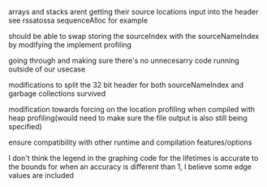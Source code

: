 arrays and stacks arent getting their source locations input into the header
    see rssatossa sequenceAlloc for example

should be able to swap storing the sourceIndex with the sourceNameIndex by modifying the implement profiling

going through and making sure there's no unnecesarry code running outside of our usecase

modifications to split the 32 bit header for both sourceNameIndex and garbage collections survived

modification towards forcing on the location profiling when compiled with heap profiling(would need to make sure the file output is also still being specified) 

ensure compatibility with other runtime and compilation features/options 

I don't think the legend in the graphing code for the lifetimes is accurate to the bounds for when an accuracy is different than 1, I believe some edge values are included

